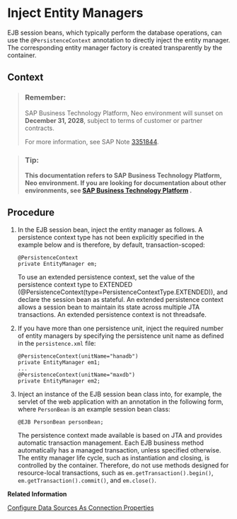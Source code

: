 <!-- loio89dbbb837f3d480ba3560c77b0f5929a -->

# Inject Entity Managers

EJB session beans, which typically perform the database operations, can use the `@PersistenceContext` annotation to directly inject the entity manager. The corresponding entity manager factory is created transparently by the container.



## Context

> ### Remember:  
> SAP Business Technology Platform, Neo environment will sunset on **December 31, 2028**, subject to terms of customer or partner contracts.
> 
> For more information, see SAP Note [3351844](https://me.sap.com/notes/3351844).

> ### Tip:  
> **This documentation refers to SAP Business Technology Platform, Neo environment. If you are looking for documentation about other environments, see [SAP Business Technology Platform](https://help.sap.com/docs/btp/sap-business-technology-platform/sap-business-technology-platform?version=Cloud) .**



## Procedure

1.  In the EJB session bean, inject the entity manager as follows. A persistence context type has not been explicitly specified in the example below and is therefore, by default, transaction-scoped:

    ```
    @PersistenceContext
    private EntityManager em;
    
    ```

    To use an extended persistence context, set the value of the persistence context type to EXTENDED \(@PersistenceContext\(type=PersistenceContextType.EXTENDED\)\), and declare the session bean as stateful. An extended persistence context allows a session bean to maintain its state across multiple JTA transactions. An extended persistence context is not threadsafe.

2.  If you have more than one persistence unit, inject the required number of entity managers by specifying the persistence unit name as defined in the `persistence.xml` file:

    ```
    @PersistenceContext(unitName="hanadb")
    private EntityManager em1;
    ...
    @PersistenceContext(unitName="maxdb")
    private EntityManager em2;
    
    ```

3.  Inject an instance of the EJB session bean class into, for example, the servlet of the web application with an annotation in the following form, where `PersonBean` is an example session bean class:

    ```
    @EJB PersonBean personBean;
    ```

    The persistence context made available is based on JTA and provides automatic transaction management. Each EJB business method automatically has a managed transaction, unless specified otherwise. The entity manager life cycle, such as instantiation and closing, is controlled by the container. Therefore, do not use methods designed for resource-local transactions, such as `em.getTransaction().begin()`, `em.getTransaction().commit()`, and `em.close()`.


**Related Information**  


[Configure Data Sources As Connection Properties](testing-on-the-local-runtime-bdf459e.md#loio73e8d4c514f14a399c25711dd43f6975 "To test an application on the local server, define any data sources the application uses as connection properties for the local database. You don't need to do this if the application uses the default data source.")

